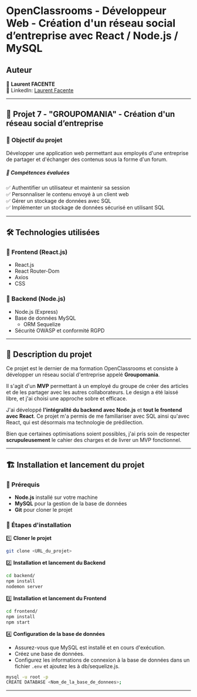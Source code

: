 #

# OpenClassrooms - Développeur Web - Création d'un réseau social d’entreprise avec React / Node.js / MySQL

## Auteur

👤 **Laurent FACENTE**\
📎 LinkedIn: [Laurent Facente](https://www.linkedin.com/in/laurentFacente/ "Visitez mon profil LinkedIn")

---

## 📌 Projet 7 - "GROUPOMANIA" - Création d'un réseau social d’entreprise

### 🎯 Objectif du projet

Développer une application web permettant aux employés d'une entreprise de partager et d'échanger des contenus sous la forme d'un forum.

##### 🚀 Compétences évaluées

✅ Authentifier un utilisateur et maintenir sa session\
✅ Personnaliser le contenu envoyé à un client web\
✅ Gérer un stockage de données avec SQL\
✅ Implémenter un stockage de données sécurisé en utilisant SQL

---

## 🛠 Technologies utilisées

### 🔹 Frontend (React.js)

- React.js
- React Router-Dom
- Axios
- CSS

### 🔹 Backend (Node.js)

- Node.js (Express)
- Base de données MySQL
  - ORM Sequelize
- Sécurité OWASP et conformité RGPD

---

## 📝 Description du projet

Ce projet est le dernier de ma formation OpenClassrooms et consiste à développer un réseau social d'entreprise appelé **Groupomania**.

Il s'agit d'un **MVP** permettant à un employé du groupe de créer des articles et de les partager avec les autres collaborateurs. Le design a été laissé libre, et j'ai choisi une approche sobre et efficace.

J'ai développé **l'intégralité du backend avec Node.js** et **tout le frontend avec React**. Ce projet m'a permis de me familiariser avec SQL ainsi qu'avec React, qui est désormais ma technologie de prédilection.

Bien que certaines optimisations soient possibles, j'ai pris soin de respecter **scrupuleusement** le cahier des charges et de livrer un MVP fonctionnel.

---

## 🏗 Installation et lancement du projet

### 🔧 Prérequis

- **Node.js** installé sur votre machine
- **MySQL** pour la gestion de la base de données
- **Git** pour cloner le projet

### 🚀 Étapes d'installation

1️⃣ **Cloner le projet**

```sh
git clone <URL_du_projet>
```

2️⃣ **Installation et lancement du Backend**

```sh
cd backend/
npm install
nodemon server
```

3️⃣ **Installation et lancement du Frontend**

```sh
cd frontend/
npm install
npm start
```

4️⃣ **Configuration de la base de données**

- Assurez-vous que MySQL est installé et en cours d'exécution.
- Créez une base de données.
- Configurez les informations de connexion à la base de données dans un fichier `.env` et ajoutez les à db/sequelize.js.

```sh
mysql -u root -p
CREATE DATABASE <Nom_de_la_base_de_donnees>;
```

---
